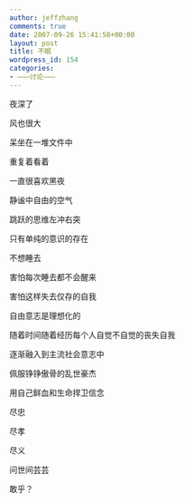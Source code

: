 ```yaml
---
author: jeffzhang
comments: true
date: 2007-09-26 15:41:58+00:00
layout: post
title: 不眠
wordpress_id: 154
categories:
- ———讨论———
---
```


夜深了

风也很大

呆坐在一堆文件中

重复着看着

一直很喜欢黑夜

静谧中自由的空气

跳跃的思维左冲右突

只有单纯的意识的存在

不想睡去

害怕每次睡去都不会醒来

害怕这样失去仅存的自我

自由意志是理想化的

随着时间随着经历每个人自觉不自觉的丧失自我

逐渐融入到主流社会意志中

佩服铮铮傲骨的乱世豪杰

用自己鲜血和生命捍卫信念

尽忠

尽孝

尽义

问世间芸芸

敢乎？
